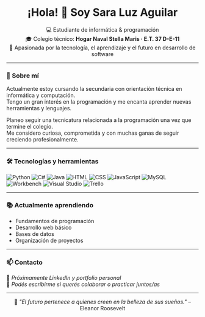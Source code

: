 <h1 align="center">¡Hola! 👋 Soy Sara Luz Aguilar</h1>

<p align="center">
💻 Estudiante de informática & programación <br>
🎓 Colegio técnico: <strong>Hogar Naval Stella Maris · E.T. 37 D-E-11</strong> <br>
🌸 Apasionada por la tecnología, el aprendizaje y el futuro en desarrollo de software
</p>

---

### 🌟 Sobre mí

Actualmente estoy cursando la secundaria con orientación técnica en informática y computación.  
Tengo un gran interés en la programación y me encanta aprender nuevas herramientas y lenguajes.

Planeo seguir una tecnicatura relacionada a la programación una vez que termine el colegio.  
Me considero curiosa, comprometida y con muchas ganas de seguir creciendo profesionalmente.

---

### 🛠️ Tecnologías y herramientas

![Python](https://img.shields.io/badge/-Python-3776AB?style=flat&logo=python&logoColor=white)
![C#](https://img.shields.io/badge/-C%23-68217A?style=flat&logo=csharp&logoColor=white)
![Java](https://img.shields.io/badge/-Java-007396?style=flat&logo=java&logoColor=white)
![HTML](https://img.shields.io/badge/-HTML5-E34F26?style=flat&logo=html5&logoColor=white)
![CSS](https://img.shields.io/badge/-CSS3-1572B6?style=flat&logo=css3&logoColor=white)
![JavaScript](https://img.shields.io/badge/-JavaScript-F7DF1E?style=flat&logo=javascript&logoColor=black)
![MySQL](https://img.shields.io/badge/-MySQL-4479A1?style=flat&logo=mysql&logoColor=white)
![Workbench](https://img.shields.io/badge/-Workbench-4479A1?style=flat&logo=mysql&logoColor=white)
![Visual Studio](https://img.shields.io/badge/-Visual%20Studio-5C2D91?style=flat&logo=visual-studio&logoColor=white)
![Trello](https://img.shields.io/badge/-Trello-0052CC?style=flat&logo=trello&logoColor=white)

---

### 📚 Actualmente aprendiendo

- Fundamentos de programación
- Desarrollo web básico
- Bases de datos
- Organización de proyectos

---

### 📫 Contacto

💌 *Próximamente LinkedIn y portfolio personal*  
💭 *Podés escribirme si querés colaborar o practicar juntos/as*  

---

<p align="center">
🌷 <em>"El futuro pertenece a quienes creen en la belleza de sus sueños."</em> – Eleanor Roosevelt
</p>
